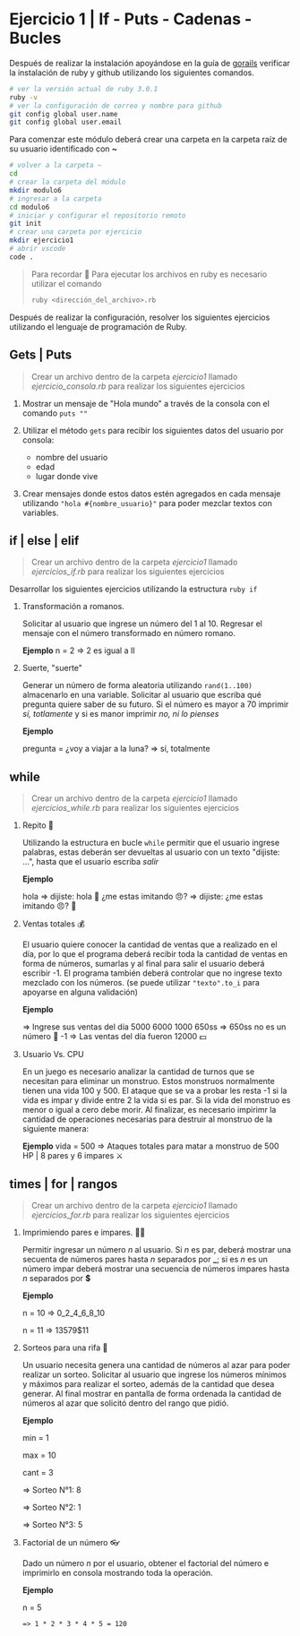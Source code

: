 # Ejercicio 1 | If - Puts - Cadenas - Bucles

Después de realizar la instalación apoyándose en la guía de [gorails](https://gorails.com/setup/windows/10) verificar la instalación de ruby y github utilizando los siguientes comandos.

```bash
# ver la versión actual de ruby 3.0.1
ruby -v 
# ver la configuración de correo y nombre para github
git config global user.name
git config global user.email
```

Para comenzar este módulo deberá crear una carpeta en la carpeta raíz de su usuario identificado con **~**

```bash
# volver a la carpeta ~
cd
# crear la carpeta del módulo
mkdir modulo6
# ingresar a la carpeta
cd modulo6
# iniciar y configurar el repositorio remoto
git init
# crear una carpeta por ejercicio
mkdir ejercicio1
# abrir vscode
code .
```

> Para recordar 👀
> Para ejecutar los archivos en ruby es necesario utilizar el comando
>
>   ```bash
>   ruby <dirección_del_archivo>.rb
>   ```

Después de realizar la configuración, resolver los siguientes ejercicios utilizando el lenguaje de programación de Ruby.

## Gets | Puts

> Crear un archivo dentro de la carpeta *ejercicio1* llamado
> *ejercicio_consola.rb* para realizar los siguientes ejercicios

1. Mostrar un mensaje de "Hola mundo" a través de la consola con el comando `puts ""`

2. Utilizar el método `gets` para recibir los siguientes datos del usuario por consola:

    - nombre del usuario
    - edad
    - lugar donde vive

3. Crear mensajes donde estos datos estén agregados en cada mensaje utilizando `"hola #{nombre_usuario}"` para poder mezclar textos con variables.

## if | else | elif

> Crear un archivo dentro de la carpeta *ejercicio1* llamado
> *ejercicios_if.rb* para realizar los siguientes ejercicios

Desarrollar los siguientes ejercicios utilizando la estructura ```ruby if```

1. Transformación a romanos.

    Solicitar al usuario que ingrese un número del 1 al 10. Regresar el mensaje con el número transformado en número romano.

    **Ejemplo**
    n = 2
    => 2 es igual a II

2. Suerte, "suerte"

    Generar un número de forma aleatoria utilizando `rand(1..100)` almacenarlo en una variable. Solicitar al usuario que escriba qué pregunta quiere saber de su futuro. Si el número es mayor a 70 imprimir *sí, totlamente* y si es manor imprimir *no, ni lo pienses*

    **Ejemplo**

    pregunta = ¿voy a viajar a la luna?
    => sí, totalmente

## while

> Crear un archivo dentro de la carpeta *ejercicio1* llamado
> *ejercicios_while.rb* para realizar los siguientes ejercicios

1. Repito 🦜

    Utilizando la estructura en bucle `while` permitir que el usuario ingrese palabras, estas deberán ser devueltas al usuario con un texto "dijiste: ...", hasta que el usuario escriba *salir*

    **Ejemplo**

    hola
    => dijiste: hola 🦜
    ¿me estas imitando 😠?
    => dijiste: ¿me estas imitando 😠? 🦜

2. Ventas totales 💰

    El usuario quiere conocer la cantidad de ventas que a realizado en el día, por lo que el programa deberá recibir toda la cantidad de ventas en forma de números, sumarlas y al final para salir el usuario deberá escribir -1. El programa también deberá controlar que no ingrese texto mezclado con los números. (se puede utilizar `"texto".to_i` para apoyarse en alguna validación)

    **Ejemplo**

    => Ingrese sus ventas del día
    5000
    6000
    1000
    650ss
    => 650ss no es un número 🧨
    -1
    => Las ventas del día fueron 12000 💵

3. Usuario Vs. CPU

   En un juego es necesario analizar la cantidad de turnos que se necesitan para eliminar un monstruo. Estos monstruos normalmente tienen una vida 100 y 500. El ataque que se va a probar les resta -1 si la vida es impar y divide entre 2 la vida si es par. Si la vida del monstruo es menor o igual a cero debe morir.
   Al finalizar, es necesario impirimr la cantidad de operaciones necesarias para destruir al monstruo de la siguiente manera:

    **Ejemplo**
    vida = 500
    => Ataques totales para matar a monstruo de 500 HP | 8 pares y 6 impares ⚔

## times | for | rangos

> Crear un archivo dentro de la carpeta *ejercicio1* llamado
> *ejercicios_for.rb* para realizar los siguientes ejercicios

1. Imprimiendo pares e impares. 🐯🐱

    Permitir ingresar un número *n* al usuario. Si *n* es par, deberá mostrar una secuenta de números pares hasta *n* separados por **_**; si es *n* es un número impar deberá mostrar una secuencia de números impares hasta *n* separados por **$**

    **Ejemplo**

    n = 10
    => 0_2_4_6_8_10

    n = 11
    => 1$3$5$7$9$11

2. Sorteos para una rifa 🎁

    Un usuario necesita genera una cantidad de números al azar para poder realizar un sorteo. Solicitar al usuario que ingrese los números mínimos y máximos para realizar el sorteo, además de la cantidad que desea generar. Al final mostrar en pantalla de forma ordenada la cantidad de números al azar que solicitó dentro del rango que pidió.

    **Ejemplo**

    min = 1

    max = 10

    cant = 3

    => Sorteo N°1: 8

    => Sorteo N°2: 1

    => Sorteo N°3: 5

3. Factorial de un número 👓

    Dado un número *n* por el usuario, obtener el factorial del número e imprimirlo en consola mostrando toda la operación.

    **Ejemplo**

    n = 5

    `=> 1 * 2 * 3 * 4 * 5 = 120`
